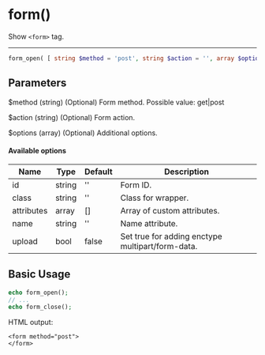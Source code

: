 # form()

Show `<form>` tag.

---

```php {.function-name}
form_open( [ string $method = 'post', string $action = '', array $options = [] ] ) : string
```

## Parameters

$method (string) (Optional) Form method. Possible value: get|post

$action (string) (Optional) Form action.

$options (array) (Optional) Additional options.

#### Available options

| Name       | Type   | Default | Description                                      |
|------------|--------|---------|--------------------------------------------------|
| id         | string | ''      | Form ID.                                         |
| class      | string | ''      | Class for wrapper.                               |
| attributes | array  | []      | Array of custom attributes.                      |
| name       | string | ''      | Name attribute.                                  |
| upload     | bool   | false   | Set true for adding enctype multipart/form-data. |

## Basic Usage

```php
echo form_open();
// ...
echo form_close();
```

HTML output:

```xhtml
<form method="post">
</form>
```
